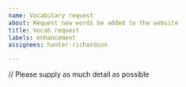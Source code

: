 ```yaml
---
name: Vocabulary request
about: Request new words be added to the website
title: Vocab request
labels: enhancement
assignees: hunter-richardson

---
```


// Please supply as much detail as possible
